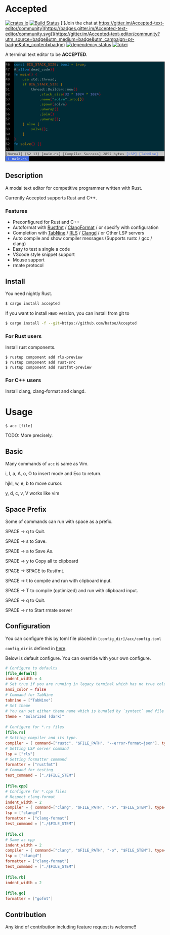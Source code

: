 Accepted
===

[![crates.io](https://img.shields.io/crates/v/accepted.svg)](https://crates.io/crates/accepted)
[![Build Status](https://travis-ci.org/hatoo/Accepted.svg?branch=master)](https://travis-ci.org/hatoo/Accepted)
[![Join the chat at https://gitter.im/Accepted-text-editor/community](https://badges.gitter.im/Accepted-text-editor/community.svg)](https://gitter.im/Accepted-text-editor/community?utm_source=badge&utm_medium=badge&utm_campaign=pr-badge&utm_content=badge)
[![dependency status](https://deps.rs/repo/github/hatoo/Accepted/status.svg)](https://deps.rs/repo/github/hatoo/Accepted)
[![tokei](https://tokei.rs/b1/github/hatoo/Accepted)](https://github.com/hatoo/Accepted)

A terminal text editor to be **ACCEPTED**.

![Accepted screenshot](demo.png "acc")

## Description

A modal text editor for competitive programmer written with Rust.

Currently Accepted supports Rust and C++.

### Features

* Preconfigured for Rust and C++
* Autoformat with [Rustfmt](https://github.com/rust-lang-nursery/rustfmt) / [ClangFormat](https://clang.llvm.org/docs/ClangFormat.html) / or specify with configuration
* Completion with [TabNine](https://tabnine.com/) / [RLS](https://github.com/rust-lang-nursery/rls) / [Clangd](https://clang.llvm.org/extra/clangd.html) / or Other LSP servers
* Auto compile and show compiler messages (Supports rustc / gcc / clang)
* Easy to test a single a code
* VScode style snippet support
* Mouse support
* rmate protocol

## Install

You need nightly Rust.

```bash
$ cargo install accepted
```

If you want to install `HEAD` version, you can install from git to

```bash
$ cargo install -f --git=https://github.com/hatoo/Accepted
```

### For Rust users

Install rust components.

```
$ rustup component add rls-preview
$ rustup component add rust-src
$ rustup component add rustfmt-preview
```

### For C++ users

Install clang, clang-format and clangd.

# Usage

```
$ acc [file]
```

TODO: More precisely.

## Basic

Many commands of `acc` is same as Vim.

i, I, a, A, o, O to insert mode and Esc to return.

hjkl, w, e, b to move cursor.

y, d, c, v, V works like vim

## Space Prefix

Some of commands can run with space as a prefix.

SPACE -> q to Quit.

SPACE -> s to Save.

SPACE -> a to Save As.

SPACE -> y to Copy all to clipboard

SPACE -> SPACE to Rustfmt.

SPACE -> t to compile and run with clipboard input.

SPACE -> T to compile (optimized) and run with clipboard input.

SPACE -> q to Quit.

SPACE -> r to Start rmate server

## Configuration

You can configure this by toml file placed in `[config_dir]/acc/config.toml`

`config_dir` is defined in [here](https://docs.rs/dirs/1.0.3/dirs/fn.config_dir.html).

Below is default configure.
You can override with your own configure.

```TOML
# Configure to defaults
[file_default]
indent_width = 4
# Set true if you are running in legacy terminal which has no true color
ansi_color = false
# Command for TabNine
tabnine = ["TabNine"]
# Set theme
# You can set either theme name which is bundled by `syntect` and file path for .tmTheme
theme = "Solarized (dark)"

# Configure for *.rs files
[file.rs]
# Setting compiler and its type.
compiler = { command=["rustc", "$FILE_PATH", "--error-format=json"], type="rustc", optimize_option=["-O"] }
# Setting LSP server command
lsp = ["rls"]
# Setting formatter command
formatter = ["rustfmt"]
# Command for testing
test_command = ["./$FILE_STEM"]

[file.cpp]
# Configure for *.cpp files
# Respect clang-format
indent_width = 2
compiler = { command=["clang", "$FILE_PATH", "-o", "$FILE_STEM"], type="gcc", optimize_option=["-O2"] }
lsp = ["clangd"]
formatter = ["clang-format"]
test_command = ["./$FILE_STEM"]

[file.c]
# Same as cpp
indent_width = 2
compiler = { command=["clang", "$FILE_PATH", "-o", "$FILE_STEM"], type="gcc", optimize_option=["-O2"] }
lsp = ["clangd"]
formatter = ["clang-format"]
test_command = ["./$FILE_STEM"]

[file.rb]
indent_width = 2

[file.go]
formatter = ["gofmt"]
```

## Contribution

Any kind of contribution including feature request is welcome!!
